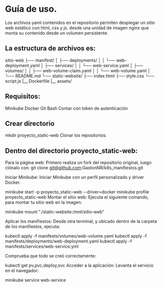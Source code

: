 # Guía de uso.
Los archivos yaml contenidos en el repositorio permiten desplegar un sitio web estático con html, css y js. desde una unidad de imagen nginx que monta su contenido desde un volumen persistente.
## La estructura de archivos es:
sitio-web
├── manifest/
│   ├── deployments/
│   │   └── web-deployment.yaml
│   ├── services/
│   │   └── web-service.yaml
│   ├── volumes/
│   │   ├── web-volume-claim.yaml
│   │   └── web-volume.yaml
│   └── README.md
└── static-website/
    ├── index.html
    ├── style.css
    └── script.js
    |__ Dockerfile
    |__ assets/

## Requisitos:
Minikube
Docker
Git
Bash 
Contar con token de autenticación

## Crear directorio 
mkdir proyecto_static-web
Clonar los repositorios:
  
## Dentro del directorio proyecto_static-web:

Para la página web: Primero realiza un fork del repositorio original, luego clónalo con:
git clone git@github.com:GastonNR/k8s_manifiestos.git

Iniciar Minikube: Iniciar Minikube con un perfil personalizado y driver Docker.

minikube start -p proyecto_static-web --driver=docker
minikube profile proyecto_static-web
Montar el sitio web:
Ejecuta el siguiente comando, para montar tu sitio web en la imagen:

minikube mount "./static-website:/mnt/sitio-web" 

Aplicar los manifiestos: Desde otra terminal, y ubicado dentro de la carpeta de los manifiestos, ejecuta:

kubectl apply -f manifests/volumes/web-volume.yaml
kubectl apply -f manifests/deployments/web-deployment.yaml
kubectl apply -f manifests/services/web-service.yml

Comprueba que todo se creó correctamente:

kubectl get pv,pvc,deploy,svc
Acceder a la aplicación: Levanta el servicio en el navegador:

minikube service web-service

